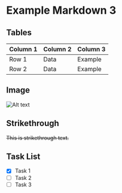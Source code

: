 # Example Markdown 3

## Tables

| Column 1 | Column 2 | Column 3 |
|----------|----------|----------|
| Row 1    | Data     | Example  |
| Row 2    | Data     | Example  |

## Image

![Alt text](http://example.com/image.jpg)

## Strikethrough

~~This is strikethrough text.~~

## Task List

- [x] Task 1
- [ ] Task 2
- [ ] Task 3